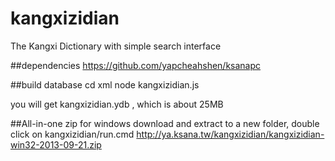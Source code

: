 kangxizidian
============

The Kangxi Dictionary with simple search interface


##dependencies
https://github.com/yapcheahshen/ksanapc

##build database
    cd xml
    node kangxizidian.js

you will get kangxizidian.ydb , which is about 25MB


##All-in-one zip for windows
download and extract to a new folder, double click on kangxizidian/run.cmd
http://ya.ksana.tw/kangxizidian/kangxizidian-win32-2013-09-21.zip
